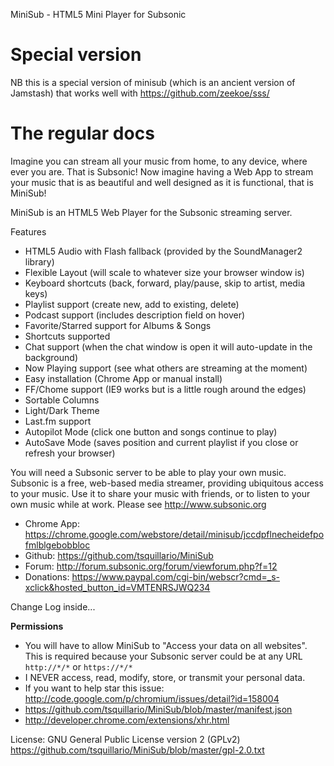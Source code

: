 MiniSub - HTML5 Mini Player for Subsonic

# Special version
NB this is a special version of minisub (which is an ancient version of Jamstash) that works well with https://github.com/zeekoe/sss/

# The regular docs

Imagine you can stream all your music from home, to any device, where ever you are. That is Subsonic! Now imagine having a Web App to stream your music that is as beautiful and well designed as it is functional, that is MiniSub!

MiniSub is an HTML5 Web Player for the Subsonic streaming server.

Features
* HTML5 Audio with Flash fallback (provided by the SoundManager2 library)
* Flexible Layout (will scale to whatever size your browser window is)
* Keyboard shortcuts (back, forward, play/pause, skip to artist, media keys)
* Playlist support (create new, add to existing, delete)
* Podcast support (includes description field on hover)
* Favorite/Starred support for Albums & Songs
* Shortcuts supported
* Chat support (when the chat window is open it will auto-update in the background)
* Now Playing support (see what others are streaming at the moment)
* Easy installation (Chrome App or manual install)
* FF/Chome support (IE9 works but is a little rough around the edges)
* Sortable Columns
* Light/Dark Theme
* Last.fm support
* Autopilot Mode (click one button and songs continue to play)
* AutoSave Mode (saves position and current playlist if you close or refresh your browser)

You will need a Subsonic server to be able to play your own music. Subsonic is a free, web-based media streamer, providing ubiquitous access to your music. Use it to share your music with friends, or to listen to your own music while at work. Please see http://www.subsonic.org

* Chrome App: https://chrome.google.com/webstore/detail/minisub/jccdpflnecheidefpofmlblgebobbloc
* Github: https://github.com/tsquillario/MiniSub
* Forum: http://forum.subsonic.org/forum/viewforum.php?f=12
* Donations: https://www.paypal.com/cgi-bin/webscr?cmd=_s-xclick&hosted_button_id=VMTENRSJWQ234

Change Log inside...

**Permissions**
* You will have to allow MiniSub to "Access your data on all websites". This is required because your Subsonic server could be at any URL `http://*/*` or `https://*/*` 
* I NEVER access, read, modify, store, or transmit your personal data.
* If you want to help star this issue: http://code.google.com/p/chromium/issues/detail?id=158004
* https://github.com/tsquillario/MiniSub/blob/master/manifest.json
* http://developer.chrome.com/extensions/xhr.html

License: GNU General Public License version 2 (GPLv2)
https://github.com/tsquillario/MiniSub/blob/master/gpl-2.0.txt
